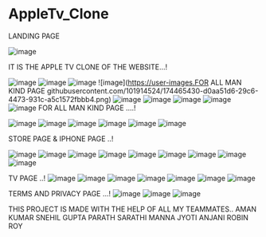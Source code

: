 # AppleTv_Clone
LANDING PAGE 

![image](https://user-images.githubusercontent.com/101914524/174465367-798f7821-f20e-448f-8dff-a4cb6d7b671f.png)


IT IS THE APPLE TV CLONE OF THE WEBSITE...!


![image](https://user-images.githubusercontent.com/101914524/174465411-bffb31e9-32c1-472b-a049-562181b972c3.png)
![image](https://user-images.githubusercontent.com/101914524/174465417-088b8fd5-0796-4e84-97e6-30260b9fb48a.png)
![image](https://user-images.githubusercontent.com/101914524/174465420-df768407-c45a-4ed7-ba13-7dd82c748450.png)
![image](https://user-images.FOR ALL MAN KIND PAGE githubusercontent.com/101914524/174465430-d0aa51d6-29c6-4473-931c-a5c1572fbbb4.png)
![image](https://user-images.githubusercontent.com/101914524/174465434-5cf83057-13b1-4f77-9a07-77aeba75847d.png)
![image](https://user-images.githubusercontent.com/101914524/174465439-45c6a8f6-1ea4-4790-9ecc-7f1a2246ded9.png)
![image](https://user-images.githubusercontent.com/101914524/174465445-6bd7096d-71a1-4113-8596-3ebf7a2aa48c.png)
![image](https://user-images.githubusercontent.com/101914524/174465450-f0a2fd3d-95f1-4438-a256-7597bfe006c4.png)
![image](https://user-images.githubusercontent.com/101914524/174465454-de0cdc12-b239-48b6-a3b7-863cca8ee011.png)
FOR ALL MAN KIND PAGE ....!


![image](https://user-images.githubusercontent.com/101914524/174465474-ab486280-5ae5-483c-87b9-d98e53211bbb.png)
![image](https://user-images.githubusercontent.com/101914524/174465477-dc105c3c-4bb8-4185-95dd-822f57bc68e6.png)
![image](https://user-images.githubusercontent.com/101914524/174465481-737de974-7760-4fc9-82f2-5dabada372c9.png)
![image](https://user-images.githubusercontent.com/101914524/174465486-143123ad-8a54-4abc-8aae-6d65f283beab.png)
![image](https://user-images.githubusercontent.com/101914524/174465492-0bb45c94-2c33-45d3-ad80-634295cf94c7.png)
![image](https://user-images.githubusercontent.com/101914524/174465507-4e306bab-d121-4e18-9144-953246ea15ee.png)

STORE PAGE & IPHONE PAGE ..!


![image](https://user-images.githubusercontent.com/101914524/174465558-a7178c49-2cbb-4686-8818-e38d912ced7e.png)
![image](https://user-images.githubusercontent.com/101914524/174465564-1793b4ee-0a88-43fd-8ef8-64ab23f8a259.png)
![image](https://user-images.githubusercontent.com/101914524/174465566-28625d5f-b11d-4da9-a740-09dc56f4df9d.png)
![image](https://user-images.githubusercontent.com/101914524/174465567-270cc2c2-7261-44c0-8bf2-2ff7fef71c24.png)
![image](https://user-images.githubusercontent.com/101914524/174465570-d1088dbc-49af-42b3-b969-cab67e25b555.png)
![image](https://user-images.githubusercontent.com/101914524/174465669-d663e029-e821-4a29-b8cc-021c39d0de25.png)
![image](https://user-images.githubusercontent.com/101914524/174465675-19433640-286b-4c07-9af6-5ef839bf8988.png)
![image](https://user-images.githubusercontent.com/101914524/174465677-19415499-11d8-4c88-9b68-9a984d536350.png)
![image](https://user-images.githubusercontent.com/101914524/174465687-b76bf90d-316d-41dc-aed4-02c5c4a39bff.png)


TV PAGE ..!
![image](https://user-images.githubusercontent.com/101914524/174465591-868e7cd2-03df-4f6c-92dc-18e09a4891d3.png)
![image](https://user-images.githubusercontent.com/101914524/174465596-7aaf49b5-eaa2-4b31-91d1-5490b8306f63.png)
![image](https://user-images.githubusercontent.com/101914524/174465603-3ceea13b-b77c-4a26-ab2e-0b014fbec91a.png)
![image](https://user-images.githubusercontent.com/101914524/174465609-79e84f95-9020-4c9a-bd0d-507db790110f.png)
![image](https://user-images.githubusercontent.com/101914524/174465614-b11efbe7-ae61-42a2-b5a3-5c625fb4a5f5.png)
![image](https://user-images.githubusercontent.com/101914524/174465620-2a8932de-3f75-45b6-a5b3-7cb79728c876.png)
![image](https://user-images.githubusercontent.com/101914524/174465623-5bc13e0b-f10e-41a1-bf87-525bc1126453.png)

TERMS AND PRIVACY PAGE ...!
![image](https://user-images.githubusercontent.com/101914524/174465652-e4eb27b6-aa9c-4a1e-8eb0-01f9de0d0e38.png)
![image](https://user-images.githubusercontent.com/101914524/174465654-9db1324f-2083-448f-b855-6d21ad1c9352.png)
![image](https://user-images.githubusercontent.com/101914524/174465660-31a8cefa-0f87-4b6c-bd9e-559a01375145.png)


THIS PROJECT IS MADE WITH THE HELP OF ALL MY TEAMMATES..
AMAN KUMAR
SNEHIL GUPTA
PARATH SARATHI MANNA
JYOTI
ANJANI
ROBIN ROY



